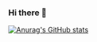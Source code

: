 ### Hi there 👋
[![Anurag's GitHub stats](https://github-readme-stats.vercel.app/api?username=JJshen666)](https://github.com/anuraghazra/github-readme-stats)

<!--
**JJshen666/JJshen666** is a ✨ _special_ ✨ repository because its `README.md` (this file) appears on your GitHub profile.

Here are some ideas to get you started:

- 🔭 I’m currently working on ...
- 🌱 I’m currently learning ...
- 👯 I’m looking to collaborate on ...
- 🤔 I’m looking for help with ...
- 💬 Ask me about ...
- 📫 How to reach me: ...
- 😄 Pronouns: ...
- ⚡ Fun fact: ...
-->
